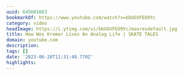 ```yaml
---
uuid: 645601663
bookmarkOf: https://www.youtube.com/watch?v=bbUGVFEO9Yc
category: video
headImage: https://i.ytimg.com/vi/bbUGVFEO9Yc/maxresdefault.jpg
title: How Wes Kremer Lives An Analog Life | SKATE TALES
domain: youtube.com
description: 
tags: []
date: '2023-06-28T11:31:40.770Z'
highlights: 
---
```



